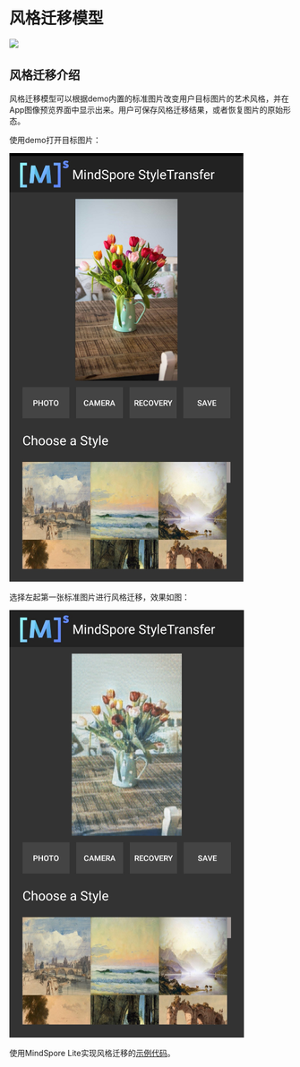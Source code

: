 # 风格迁移模型

<a href="https://gitee.com/mindspore/docs/blob/r2.0/docs/lite/docs/source_zh_cn/style_transfer_lite.md" target="_blank"><img src="https://mindspore-website.obs.cn-north-4.myhuaweicloud.com/website-images/r2.0/resource/_static/logo_source.png"></a>

## 风格迁移介绍

风格迁移模型可以根据demo内置的标准图片改变用户目标图片的艺术风格，并在App图像预览界面中显示出来。用户可保存风格迁移结果，或者恢复图片的原始形态。

使用demo打开目标图片：

![image_before_transfer](images/before_transfer.png)

选择左起第一张标准图片进行风格迁移，效果如图：

![image_after_transfer](images/after_transfer.png)

使用MindSpore Lite实现风格迁移的[示例代码](https://gitee.com/mindspore/models/tree/master/official/lite/style_transfer)。
